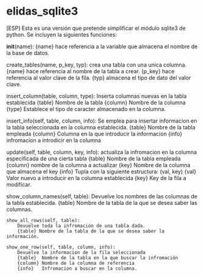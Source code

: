 # elidas_sqlite3
[ESP]
Esta es una versión que pretende simplificar el módulo sqlite3 de python.
Se incluyen la siguientes funciones:

  __init__(name):
      {name}  hace referencia a la variable que almacena el nombre de la base
              de datos.

  create_tables(name, p_key, typ):
        crea una tabla con una unica columna.
        {name}  hace referencia al nombre de la tabla a crear.
        {p_key} hace referencia al valor clave de la fila.
        {typ}   almacena el tipo de dato del valor clave.

  insert_column(table, column, type):
        Inserta columnas nuevas en la tabla establecida
        {table}  Nombre de la tabla
        {column} Nombre de la columna
        {type}   Establece el tipo de caracter almacenado en la columna.

  insert_info(self, table, column, info):
        Se emplea para insertar informacion en la tabla seleccionada en la
        columna establecida.
        {table}  Nombre de la tabla empleada
        {column} Columna en la que introducir la informacion
        {info}   infromacion a introdicir en la columna

  update(self, table, column, key, info):
      actualiza la infromacion en la columna especificada de una cierta tabla
      {table}  Nombre de la tabla empleada
      {column} nombre de la columna a actualizar
      {key}    Nombre de la columna que almacena el key
      {info}   Tupla con la siguiente estructura:
          (val, key)
              {val} Valor nuevo a introducir en la columna establecida
              {key} Key de la fila a modificar.

  show_column_names(self, table):
        Devuelve los nombres de las columnas de la tabla establecida.
        {table} Nombre de la tabla de la que se desea saber las columnas.

    show_all_rows(self, table):
        Devuelve toda la infromación de una tabla dada.
        {table} Nombre de la tabla de la que se desea saber la información.

    show_one_row(self, table, column, info):
        Devuelve la informacion de la fila seleccionada
        {table}  Nombre de la tabla en la que buscar la infromación
        {column} Nombre de la columna de referencia
        {info}   Infromacion a buscar en la columna.
